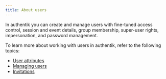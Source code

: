 ```yaml
---
title: About users
---
```


In authentik you can create and manage users with fine-tuned access control, session and event details, group membership, super-user rights, impersonation, and password management.

To learn more about working with users in authentik, refer to the following topics:

*   [User attributes](./user_attributes)
*   [Managing users](./user_basic_operations)
*   [Invitations](./invitations)
